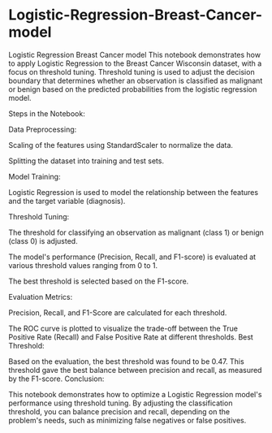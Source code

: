 # Logistic-Regression-Breast-Cancer-model
Logistic Regression Breast Cancer model
This notebook demonstrates how to apply Logistic Regression to the Breast Cancer Wisconsin dataset, with a focus on threshold tuning. Threshold tuning is used to adjust the decision boundary that determines whether an observation is classified as malignant or benign based on the predicted probabilities from the logistic regression model.

Steps in the Notebook:

Data Preprocessing:

Scaling of the features using StandardScaler to normalize the data.

Splitting the dataset into training and test sets.

Model Training:

Logistic Regression is used to model the relationship between the features and the target variable (diagnosis).

Threshold Tuning:

The threshold for classifying an observation as malignant (class 1) or benign (class 0) is adjusted.

The model's performance (Precision, Recall, and F1-score) is evaluated at various threshold values ranging from 0 to 1.

The best threshold is selected based on the F1-score.

Evaluation Metrics:

Precision, Recall, and F1-Score are calculated for each threshold.

The ROC curve is plotted to visualize the trade-off between the True Positive Rate (Recall) and False Positive Rate at different thresholds.
Best Threshold:

Based on the evaluation, the best threshold was found to be 0.47. This threshold gave the best balance between precision and recall, as measured by the F1-score.
Conclusion:

This notebook demonstrates how to optimize a Logistic Regression model's performance using threshold tuning. By adjusting the classification threshold, you can balance precision and recall, depending on the problem's needs, such as minimizing false negatives or false positives.
